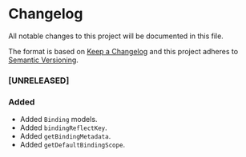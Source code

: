 # Changelog
All notable changes to this project will be documented in this file.

The format is based on [Keep a Changelog](http://keepachangelog.com/en/1.0.0/)
and this project adheres to [Semantic Versioning](http://semver.org/spec/v2.0.0.html).

<!--
## [UNRELEASED]

### Added
### Changed
### Deprecated
### Removed
### Fixed
### Security
### Docs
-->




### [UNRELEASED]

### Added
- Added `Binding` models.
- Added `bindingReflectKey`.
- Added `getBindingMetadata`.
- Added `getDefaultBindingScope`.



